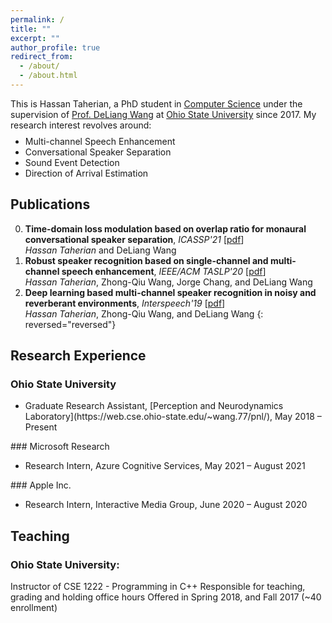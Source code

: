 ```yaml
---
permalink: /
title: ""
excerpt: ""
author_profile: true
redirect_from: 
  - /about/
  - /about.html
---
```


This is Hassan Taherian, a PhD student in [Computer&nbsp;Science](https://cse.osu.edu/) under the supervision of [Prof.&nbsp;DeLiang&nbsp;Wang](https://web.cse.ohio-state.edu/~wang.77/) at [Ohio&nbsp;State&nbsp;University](https://www.osu.edu) since 2017. My research interest revolves around:
<ul class='twocol' style="margin-top: -1%;" markdown='1'>
<li> Multi-channel Speech Enhancement</li>
<li> Conversational Speaker Separation</li>
<li> Sound Event Detection</li>
<li> Direction of Arrival Estimation</li>
</ul>



Publications
----
0. **Time-domain loss modulation based on overlap ratio for monaural conversational speaker separation**, *ICASSP'21* [[pdf](https://web.cse.ohio-state.edu/~wang.77/papers/Taherian-Wang.icassp21.pdf)]
<br><i>Hassan Taherian</i> and DeLiang Wang
0. **Robust speaker recognition based on single-channel and multi-channel speech enhancement**, *IEEE/ACM TASLP'20* [[pdf](https://web.cse.ohio-state.edu/~wang.77/papers/TWCW.taslp20.pdf)]
<br><i>Hassan Taherian</i>, Zhong-Qiu Wang, Jorge Chang, and DeLiang Wang
0. **Deep learning based multi-channel speaker recognition in noisy and reverberant environments**, *Interspeech'19* [[pdf](https://web.cse.ohio-state.edu/~wang.77/papers/TWCW.taslp20.pdf)]
<br><i>Hassan Taherian</i>, Zhong-Qiu Wang, and DeLiang Wang
{: reversed="reversed"}


Research Experience
----
### Ohio State University
<ul class='twocol' markdown='1'>
<li>Graduate Research Assistant, [Perception and Neurodynamics Laboratory](https://web.cse.ohio-state.edu/~wang.77/pnl/), May 2018 – Present</li>
</ul>
### Microsoft Research
<ul class='twocol' markdown='1'>
<li>Research Intern, Azure Cognitive Services, May 2021 – August 2021</li>
</ul>
### Apple Inc.
<ul class='twocol' markdown='1'>
<li>Research Intern, Interactive Media Group, June 2020 – August 2020</li>
</ul>

Teaching
----
### Ohio State University:
Instructor of CSE 1222 - Programming in C++
Responsible for teaching, grading and holding office hours
Offered in Spring 2018, and Fall 2017 (~40 enrollment)



